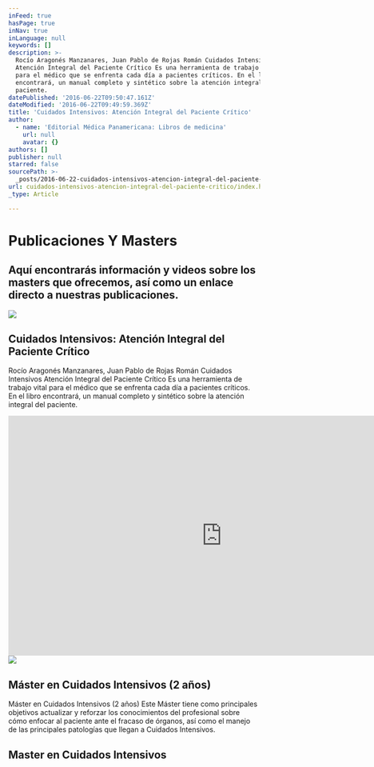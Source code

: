 ```yaml
---
inFeed: true
hasPage: true
inNav: true
inLanguage: null
keywords: []
description: >-
  Rocío Aragonés Manzanares, Juan Pablo de Rojas Román Cuidados Intensivos
  Atención Integral del Paciente Crítico Es una herramienta de trabajo vital
  para el médico que se enfrenta cada día a pacientes críticos. En el libro
  encontrará, un manual completo y sintético sobre la atención integral del
  paciente.
datePublished: '2016-06-22T09:50:47.161Z'
dateModified: '2016-06-22T09:49:59.369Z'
title: 'Cuidados Intensivos: Atención Integral del Paciente Crítico'
author:
  - name: 'Editorial Médica Panamericana: Libros de medicina'
    url: null
    avatar: {}
authors: []
publisher: null
starred: false
sourcePath: >-
  _posts/2016-06-22-cuidados-intensivos-atencion-integral-del-paciente-critico.md
url: cuidados-intensivos-atencion-integral-del-paciente-critico/index.html
_type: Article

---
```

# Publicaciones Y Masters

## Aquí encontrarás información y videos sobre los masters que ofrecemos, así como un enlace directo a nuestras publicaciones.

<article style=""><img src="https://s3-us-west-2.amazonaws.com/the-grid-img/p/41d51ab0a03d7b5806e71b9524b44984a7730ab7.png" /><h1>Cuidados Intensivos: Atención Integral del Paciente Crítico</h1><p>Rocío Aragonés Manzanares, Juan Pablo de Rojas Román Cuidados Intensivos Atención Integral del Paciente Crítico Es una herramienta de trabajo vital para el médico que se enfrenta cada día a pacientes críticos. En el libro encontrará, un manual completo y sintético sobre la atención integral del paciente.</p></article>

<iframe src="https://cdn.embedly.com/widgets/media.html?src=https%3A%2F%2Fwww.youtube.com%2Fembed%2Fcty8iyOWXe0%3Ffeature%3Doembed&amp;url=http%3A%2F%2Fwww.youtube.com%2Fwatch%3Fv%3Dcty8iyOWXe0&amp;image=https%3A%2F%2Fi.ytimg.com%2Fvi%2Fcty8iyOWXe0%2Fhqdefault.jpg&amp;key=b7d04c9b404c499eba89ee7072e1c4f7&amp;type=text%2Fhtml&amp;schema=youtube" width="854" height="480" scrolling="no" frameborder="0" allowfullscreen="" style=""></iframe>

<article style=""><img src="https://imgflo.herokuapp.com/graph/vahj1ThiexotieMo/f59af72348e96946c46034821d096279/croprotate.jpg?cropheight=3457&amp;cropwidth=5184&amp;degrees=0&amp;input=http%3A%2F%2Fwww.medicapanamericana.com%2Fimages%2Fstories%2Fimagen-metodo.jpg&amp;x=0&amp;y=0" /><h1>Máster en Cuidados Intensivos (2 años)</h1><p>Máster en Cuidados Intensivos (2 años) Este Máster tiene como principales objetivos actualizar y reforzar los conocimientos del profesional sobre cómo enfocar al paciente ante el fracaso de órganos, así como el manejo de las principales patologías que llegan a Cuidados Intensivos.</p></article>

<article style=""><h1>Master en Cuidados Intensivos </h1></article>